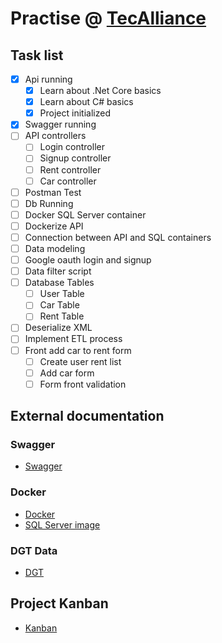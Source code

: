 # Practise @ [TecAlliance](https://github.com/AleMedinaGarc/DotnetAPI-Practice)

## Task list

- [x] Api running
  - [x] Learn about .Net Core basics
  - [x] Learn about C# basics
  - [x] Project initialized
- [x] Swagger running
- [ ] API controllers
  - [ ] Login controller
  - [ ] Signup controller
  - [ ] Rent controller
  - [ ] Car controller
- [ ] Postman Test
- [ ] Db Running
- [ ] Docker SQL Server container
- [ ] Dockerize API
- [ ] Connection between API and SQL containers
- [ ] Data modeling
- [ ] Google oauth login and signup
- [ ] Data filter script
- [ ] Database Tables
  - [ ] User Table
  - [ ] Car Table
  - [ ] Rent Table
- [ ] Deserialize XML
- [ ] Implement ETL process
- [ ] Front add car to rent form
  - [ ] Create user rent list
  - [ ] Add car form
  - [ ] Form front validation

## External documentation

### Swagger

- [Swagger](https://swagger.io/)

### Docker

- [Docker](https://www.docker.com/)
- [SQL Server image](https://docs.microsoft.com/en-us/sql/linux/quickstart-install-connect-docker?view=sql-server-ver15&pivots=cs1-bash)

### DGT Data

- [DGT](https://dgt-microdata.s3.eu-central-1.amazonaws.com/)

## Project Kanban

- [Kanban](https://github.com/AleMedinaGarc/DotnetAPI-Practice/projects/1)
